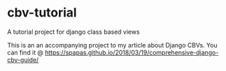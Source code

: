 # cbv-tutorial
A tutorial project for django class based views

This is an an accompanying project to my article about Django CBVs. You can find it @ https://spapas.github.io/2018/03/19/comprehensive-django-cbv-guide/

